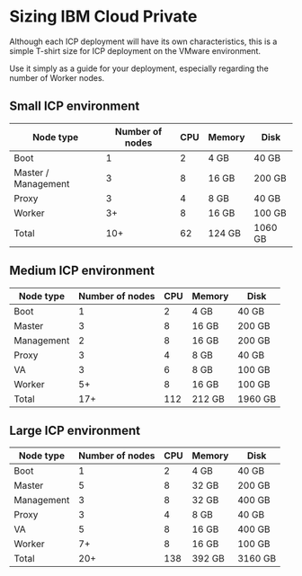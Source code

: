 # Sizing IBM Cloud Private

Although each ICP deployment will have its own characteristics, this is a simple T-shirt size for ICP deployment on the VMware environment.

Use it simply as a guide for your deployment, especially regarding the number of Worker nodes.

## Small ICP environment

| Node type | Number of nodes | CPU | Memory | Disk |
| --- | --- | --- | --- | --- | 
| Boot | 1 | 2 | 4 GB | 40 GB |
| Master / Management | 3 | 8 | 16 GB | 200 GB |
| Proxy | 3 | 4 | 8 GB | 40 GB |
| Worker | 3+ | 8 | 16 GB | 100 GB |
| Total | 10+ | 62 | 124 GB| 1060 GB |


## Medium ICP environment

| Node type | Number of nodes | CPU | Memory | Disk |
| --- | --- | --- | --- | --- | 
| Boot | 1 | 2 | 4 GB | 40 GB |
| Master | 3 | 8 | 16 GB | 200 GB |
| Management | 2 | 8 | 16 GB | 200 GB |
| Proxy | 3 | 4 | 8 GB | 40 GB |
| VA | 3 | 6 | 8 GB | 100 GB |
| Worker | 5+ | 8 | 16 GB | 100 GB |
| Total | 	17+ | 112  | 212 GB| 1960 GB|

## Large ICP environment

| Node type | Number of nodes | CPU | Memory | Disk |
| --- | --- | --- | --- | --- | 
| Boot | 1 | 2| 4 GB | 40 GB |
| Master | 5 | 8 | 32 GB | 200 GB |
| Management | 3 | 8 | 32 GB | 400 GB |
| Proxy | 3 | 4 | 8 GB | 40 GB |
| VA | 5 | 8 | 16 GB | 400 GB |
| Worker | 7+ | 8 | 16 GB | 100 GB |
| Total |	20+ | 138 |392 GB| 3160 GB |
